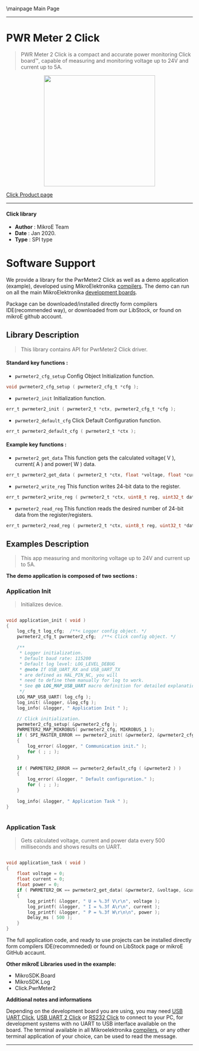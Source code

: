 \mainpage Main Page
  
---
# PWR Meter 2 Click

> PWR Meter 2 Click is a compact and accurate power monitoring Click board™, capable of measuring and monitoring voltage up to 24V and current up to 5A.

<p align="center">
  <img src="https://download.mikroe.com/images/click_for_ide/pwrmeter2_click.png" height=300px>
</p>

[Click Product page](https://www.mikroe.com/pwr-meter-2-click)

---


#### Click library 

- **Author**        : MikroE Team
- **Date**          : Jan 2020.
- **Type**          : SPI type


# Software Support

We provide a library for the PwrMeter2 Click 
as well as a demo application (example), developed using MikroElektronika 
[compilers](https://shop.mikroe.com/compilers). 
The demo can run on all the main MikroElektronika [development boards](https://shop.mikroe.com/development-boards).

Package can be downloaded/installed directly form compilers IDE(recommended way), or downloaded from our LibStock, or found on mikroE github account. 

## Library Description

> This library contains API for PwrMeter2 Click driver.

#### Standard key functions :

- `pwrmeter2_cfg_setup` Config Object Initialization function.
```c
void pwrmeter2_cfg_setup ( pwrmeter2_cfg_t *cfg ); 
```

- `pwrmeter2_init` Initialization function.
```c
err_t pwrmeter2_init ( pwrmeter2_t *ctx, pwrmeter2_cfg_t *cfg );
```

- `pwrmeter2_default_cfg` Click Default Configuration function.
```c
err_t pwrmeter2_default_cfg ( pwrmeter2_t *ctx );
```

#### Example key functions :

- `pwrmeter2_get_data` This function gets the calculated voltage( V ), current( A ) and power( W ) data.
```c
err_t pwrmeter2_get_data ( pwrmeter2_t *ctx, float *voltage, float *current, float *power );
```

- `pwrmeter2_write_reg` This function writes 24-bit data to the register.
```c
err_t pwrmeter2_write_reg ( pwrmeter2_t *ctx, uint8_t reg, uint32_t data_in );
```

- `pwrmeter2_read_reg` This function reads the desired number of 24-bit data from the register/registers.
```c
err_t pwrmeter2_read_reg ( pwrmeter2_t *ctx, uint8_t reg, uint32_t *data_out, uint8_t len );
```

## Examples Description

> This app measuring and monitoring voltage up to 24V and current up to 5A.

**The demo application is composed of two sections :**

### Application Init 

> Initializes device.

```c

void application_init ( void )
{
    log_cfg_t log_cfg;  /**< Logger config object. */
    pwrmeter2_cfg_t pwrmeter2_cfg;  /**< Click config object. */

    /** 
     * Logger initialization.
     * Default baud rate: 115200
     * Default log level: LOG_LEVEL_DEBUG
     * @note If USB_UART_RX and USB_UART_TX 
     * are defined as HAL_PIN_NC, you will 
     * need to define them manually for log to work. 
     * See @b LOG_MAP_USB_UART macro definition for detailed explanation.
     */
    LOG_MAP_USB_UART( log_cfg );
    log_init( &logger, &log_cfg );
    log_info( &logger, " Application Init " );

    // Click initialization.
    pwrmeter2_cfg_setup( &pwrmeter2_cfg );
    PWRMETER2_MAP_MIKROBUS( pwrmeter2_cfg, MIKROBUS_1 );
    if ( SPI_MASTER_ERROR == pwrmeter2_init( &pwrmeter2, &pwrmeter2_cfg ) )
    {
        log_error( &logger, " Communication init." );
        for ( ; ; );
    }
    
    if ( PWRMETER2_ERROR == pwrmeter2_default_cfg ( &pwrmeter2 ) )
    {
        log_error( &logger, " Default configuration." );
        for ( ; ; );
    }
    
    log_info( &logger, " Application Task " );
}
  
```

### Application Task

> Gets calculated voltage, current and power data every 500 milliseconds and shows results on UART.

```c

void application_task ( void )
{
    float voltage = 0;
    float current = 0;
    float power = 0;
    if ( PWRMETER2_OK == pwrmeter2_get_data( &pwrmeter2, &voltage, &current, &power ) )
    {
        log_printf( &logger, " U = %.3f V\r\n", voltage );
        log_printf( &logger, " I = %.3f A\r\n", current );
        log_printf( &logger, " P = %.3f W\r\n\n", power );
        Delay_ms ( 500 );
    }
}

```

The full application code, and ready to use projects can be  installed directly form compilers IDE(recommneded) or found on LibStock page or mikroE GitHub accaunt.

**Other mikroE Libraries used in the example:** 

- MikroSDK.Board
- MikroSDK.Log
- Click.PwrMeter2

**Additional notes and informations**

Depending on the development board you are using, you may need 
[USB UART Click](https://shop.mikroe.com/usb-uart-click), 
[USB UART 2 Click](https://shop.mikroe.com/usb-uart-2-click) or 
[RS232 Click](https://shop.mikroe.com/rs232-click) to connect to your PC, for 
development systems with no UART to USB interface available on the board. The 
terminal available in all Mikroelektronika 
[compilers](https://shop.mikroe.com/compilers), or any other terminal application 
of your choice, can be used to read the message.



---
